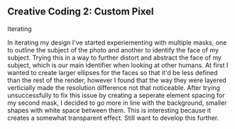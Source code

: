 ## Creative Coding 2: Custom Pixel

Iterating

In iterating my design I've started experiementing with multiple masks, one to outline the subject of the photo and another to identify the face of my subject. Trying this in a way to further distort and abstract the face of my subject, which is our main identifier when looking at other humans. At first I wanted to create larger ellipses for the faces so that it'd be less defined than the rest of the render, however I found that the way they were layered verticially made the resolution difference not that noticeable. After trying unsuccessfully to fix this issue by creating a seperate element spacing for my second mask, I decided to go more in line with the background,  smaller shapes with white space between them. This is interesting because it creates a somewhat transparent effect. Still want to develop this further.